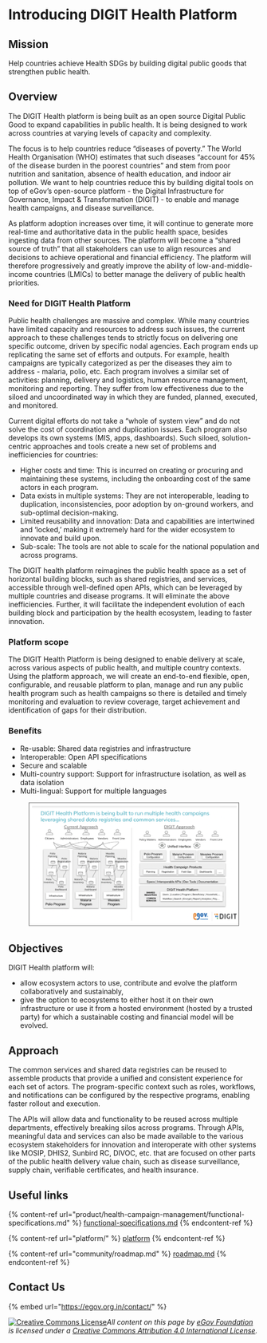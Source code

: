 # Introducing DIGIT Health Platform

## Mission

Help countries achieve Health SDGs by building digital public goods that strengthen public health.

## Overview

The DIGIT Health platform is being built as an open source Digital Public Good to expand capabilities in public health. It is being designed to work across countries at varying levels of capacity and complexity.

The focus is to help countries reduce “diseases of poverty.” The World Health Organisation (WHO) estimates that such diseases “account for 45% of the disease burden in the poorest countries” and stem from poor nutrition and sanitation, absence of health education, and indoor air pollution. We want to help countries reduce this by building digital tools on top of eGov’s open-source platform - the Digital Infrastructure for Governance, Impact & Transformation (DIGIT) - to enable and manage health campaigns, and disease surveillance.

As platform adoption increases over time, it will continue to generate more real-time and authoritative data in the public health space, besides ingesting data from other sources. The platform will become a “shared source of truth” that all stakeholders can use to align resources and decisions to achieve operational and financial efficiency. The platform will therefore progressively and greatly improve the ability of low-and-middle-income countries (LMICs) to better manage the delivery of public health priorities.

### Need for DIGIT Health Platform

Public health challenges are massive and complex. While many countries have limited capacity and resources to address such issues, the current approach to these challenges tends to strictly focus on delivering one specific outcome, driven by specific nodal agencies. Each program ends up replicating the same set of efforts and outputs. For example, health campaigns are typically categorized as per the diseases they aim to address - malaria, polio, etc. Each program involves a similar set of activities: planning, delivery and logistics, human resource management, monitoring and reporting. They suffer from low effectiveness due to the siloed and uncoordinated way in which they are funded, planned, executed, and monitored.&#x20;

Current digital efforts do not take a “whole of system view” and do not solve the cost of coordination and duplication issues. Each program also develops its own systems (MIS, apps, dashboards). Such siloed, solution-centric approaches and tools create a new set of problems and inefficiencies for countries:

* Higher costs and time: This is incurred on creating or procuring and maintaining these systems, including the onboarding cost of the same actors in each program.
* Data exists in multiple systems: They are not interoperable, leading to duplication, inconsistencies, poor adoption by on-ground workers, and sub-optimal decision-making.
* Limited reusability and innovation: Data and capabilities are intertwined and ‘locked,’ making it extremely hard for the wider ecosystem to innovate and build upon.
* Sub-scale: The tools are not able to scale for the national population and across programs.

The DIGIT health platform reimagines the public health space as a set of horizontal building blocks, such as shared registries, and services, accessible through well-defined open APIs, which can be leveraged by multiple countries and disease programs. It will eliminate the above inefficiencies. Further, it will facilitate the independent evolution of each building block and participation by the health ecosystem, leading to faster innovation.

### Platform scope

The DIGIT Health Platform is being designed to enable delivery at scale, across various aspects of public health, and multiple country contexts. Using the platform approach, we will create an end-to-end flexible, open, configurable, and reusable platform to plan, manage and run any public health program such as health campaigns so there is detailed and timely monitoring and evaluation to review coverage, target achievement and identification of gaps for their distribution.

### Benefits

* Re-usable: Shared data registries and infrastructure
* Interoperable: Open API specifications
* Secure and scalable
* Multi-country support: Support for infrastructure isolation, as well as data isolation
* Multi-lingual: Support for multiple languages

<figure><img src=".gitbook/assets/Screenshot 2023-02-10 at 3.13.43 PM (2).png" alt=""><figcaption></figcaption></figure>

## Objectives

DIGIT Health platform will:

* allow ecosystem actors to use, contribute and evolve the platform collaboratively and sustainably,
* give the option to ecosystems to either host it on their own infrastructure or use it from a hosted environment (hosted by a trusted party) for which a sustainable costing and financial model will be evolved.&#x20;

## Approach

The common services and shared data registries can be reused to assemble products that provide a unified and consistent experience for each set of actors. The program-specific context such as roles, workflows, and notifications can be configured by the respective programs, enabling faster rollout and execution.&#x20;

The APIs will allow data and functionality to be reused across multiple departments, effectively breaking silos across programs. Through APIs, meaningful data and services can also be made available to the various ecosystem stakeholders for innovation and interoperate with other systems like MOSIP, DHIS2, Sunbird RC, DIVOC, etc. that are focused on other parts of the public health delivery value chain, such as disease surveillance, supply chain, verifiable certificates, and health insurance.

## Useful links

{% content-ref url="product/health-campaign-management/functional-specifications.md" %}
[functional-specifications.md](product/health-campaign-management/functional-specifications.md)
{% endcontent-ref %}

{% content-ref url="platform/" %}
[platform](platform/)
{% endcontent-ref %}

{% content-ref url="community/roadmap.md" %}
[roadmap.md](community/roadmap.md)
{% endcontent-ref %}

## Contact Us

{% embed url="https://egov.org.in/contact/" %}

[![Creative Commons License](https://i.creativecommons.org/l/by/4.0/80x15.png)_​_](http://creativecommons.org/licenses/by/4.0/)_All content on this page by_ [_eGov Foundation_](https://egov.org.in/) _is licensed under a_ [_Creative Commons Attribution 4.0 International License_](http://creativecommons.org/licenses/by/4.0/)_._
